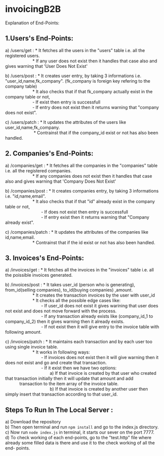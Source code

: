 # invoicingB2B

Explanation of End-Points:

## 1.Users's End-Points:

  a) /users/get : * It fetches all the users in the "users" table i.e. all the registered users.<br>
   &emsp;&emsp;&emsp;&emsp;&emsp;&emsp;&nbsp;* If any user does not exist then it handles that case also and gives warning that 'User Does Not Exist'
                  
  b) /users/post : * It creates user entry, by taking 3 informations i.e. "user_id,name,fk_company". (fk_company is foreign key refering to the company table)<br>
     &emsp;&emsp;&emsp;&emsp;&emsp;&emsp;&nbsp;* It also checks that if that fk_company actually exist in the company table or not,<br>
     &emsp;&emsp;&emsp;&emsp;&emsp;&emsp;&nbsp;- If exist then entry is successfull<br>
     &emsp;&emsp;&emsp;&emsp;&emsp;&emsp;&nbsp;- If entry does not exist then it returns warning that "company does not exist".<br>
 
  c) /users/patch : * It updates the attributes of the users like user_id,name,fk_company.<br>
   &emsp;&emsp;&emsp;&emsp;&emsp;&emsp;&nbsp; * Contrainst that if the company_id exist or not has also been handled.<br>
                    
                 
## 2. Companies's End-Points:

  a) /companies/get : * It fetches all the companies in the "companies" table i.e. all the registered companies.<br>
 &emsp;&emsp;&emsp;&emsp;&emsp;&emsp;&nbsp;* If any companies does not exist then it handles that case also and gives warning that 'Company Does Not Exist'<br>
                  
  b) /companies/post : * It creates companies entry, by taking 3 informations i.e. "id,name,email".<br>
 &emsp;&emsp;&emsp;&emsp;&emsp;&emsp;&nbsp;* It also checks that if that "id" already exist in the company table or not,<br>
 &emsp;&emsp;&emsp;&emsp;&emsp;&emsp;&nbsp;&emsp;&emsp;- If does not exist then entry is successfull<br>
 &emsp;&emsp;&emsp;&emsp;&emsp;&emsp;&nbsp;&emsp;&emsp;- If entry exist then it returns warning that "Company already exist".<br>
 
  c) /companies/patch : * It updates the attributes of the companies like id,name,email. <br>
 &emsp;&emsp;&emsp;&emsp;&emsp;&emsp;&nbsp;* Contrainst that if the id exist or not has also been handled.<br>
                        
                   
## 3. Invoices's End-Points:

  a) /invoices/get : * It fetches all the invoices in the "invoices" table i.e. all the poissible invoices generated.<br>
                  
  b) /invoices/post : * It takes user_id (person who is generating), from_id(selling companies), to_id(buying companies) ,amount.<br>
 &emsp;&emsp;&emsp;&emsp;&emsp;&emsp;&nbsp;* It creates the transaction invoices by the user with user_id<br>
 &emsp;&emsp;&emsp;&emsp;&emsp;&emsp;&nbsp;* It checks all the possible edge cases like:<br>
 &emsp;&emsp;&emsp;&emsp;&emsp;&emsp;&nbsp;&emsp;&emsp;- If user_id does not exist it gives warining that user does not exist and does not move forward with the process.<br>
 &emsp;&emsp;&emsp;&emsp;&emsp;&emsp;&nbsp;&emsp;&emsp;- If any transaction already exists like (company_id_1 to company_id_2) then it gives warning then it already exists.<br>
 &emsp;&emsp;&emsp;&emsp;&emsp;&emsp;&nbsp;&emsp;&emsp;- If not exist then it will give entry to the invoice table with following amount.<br>
 
  c) /invoices/patch : * It maintains each transaction and by each user too using single invoice table.<br>
 &emsp;&emsp;&emsp;&emsp;&emsp;&emsp;&nbsp;* It works in following ways:<br>
 &emsp;&emsp;&emsp;&emsp;&emsp;&emsp;&nbsp;&emsp;&emsp;- If invoices does not exist then it will give warning then it does not exist and go and create that transaction.<br>
 &emsp;&emsp;&emsp;&emsp;&emsp;&emsp;&nbsp;&emsp;&emsp;- If it exist then we have two options:<br>
 &emsp;&emsp;&emsp;&emsp;&emsp;&emsp;&nbsp;&emsp;&emsp;&emsp;&emsp;a) If that invoice is created by that user who created that transaction initially then it will update that amount and add  &emsp;&emsp;&emsp;&emsp;&emsp;&emsp;&nbsp;&emsp;&emsp;&emsp;transaction to the item array of the invoice table.<br>
 &emsp;&emsp;&emsp;&emsp;&emsp;&emsp;&nbsp;&emsp;&emsp;&emsp;&emsp;b) If that invoice is created by another user then simply insert that transaction according to that user_id.<br>
                    
                    
 ## Steps To Run In The Local Server :
 
  a) Download the repository <br>
  b) Then open terminal and run `npm install` and go to the index.js directory.<br>
  c) Now run `node index.js` in terminal, it starts our sever on the port 7777.<br>
  d) To check working of each end-points, go to the "test.http" file where already some filled data is there and use it to the check working of all the end- points.
